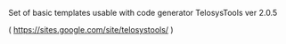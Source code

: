 Set of basic templates usable with code generator TelosysTools ver 2.0.5 

( https://sites.google.com/site/telosystools/ )
